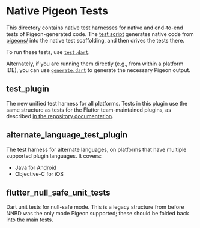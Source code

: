 # Native Pigeon Tests

This directory contains native test harnesses for native and end-to-end tests
of Pigeon-generated code. The [test script](../tool/test.dart) generates
native code from [pigeons/](../pigeons/) into the native test scaffolding, and
then drives the tests there.

To run these tests, use [`test.dart`](../tool/test.dart).

Alternately, if you are running them directly (e.g., from within a platform
IDE), you can use [`generate.dart`](../tool/generate.dart) to generate the
necessary Pigeon output.

## test\_plugin

The new unified test harness for all platforms. Tests in this plugin use the
same structure as tests for the Flutter team-maintained plugins, as described
[in the repository documentation](https://github.com/flutter/flutter/blob/master/docs/ecosystem/testing/Plugin-Tests.md#web-tests).

## alternate\_language\_test\_plugin

The test harness for alternate languages, on platforms that have multiple
supported plugin languages. It covers:
- Java for Android
- Objective-C for iOS

## flutter\_null\_safe\_unit\_tests

Dart unit tests for null-safe mode. This is a legacy structure from before
NNBD was the only mode Pigeon supported; these should be folded back into
the main tests.
